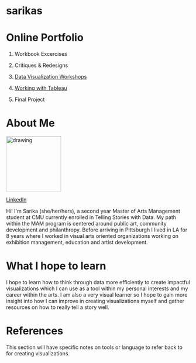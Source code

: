 # sarikas

[My DataViz Site]:(https://sarikasanyal.github.io/sarikas/)

# Online Portfolio

1. Workbook Excercises

2. Critiques & Redesigns

3. [Data Visualization Workshops](/dataviz2.md)

4. [Working with Tableau](/tableau1.md)

5. Final Project

# About Me
<img src="https://user-images.githubusercontent.com/73456826/97813372-bc301e00-1c55-11eb-98b3-3d274d7123fd.JPG" alt="drawing" width="150"/>

[LinkedIn](https://www.linkedin.com/in/sarika-sanyal/)

Hi! I'm Sarika (she/her/hers), a second year Master of Arts Management student at CMU currently enrolled in Telling Stories with Data. My path within the MAM program is centered around public art, community development and philanthropy. Before arriving in Pittsburgh I lived in LA for 8 years where I worked in visual arts oriented organizations working on exhibition management, education and artist development. 

# What I hope to learn
I hope to learn how to think through data more efficiently to create impactful visualizations which I can use as a tool within my personal interests and my career within the arts. I am also a very visual learner so I hope to gain more insight into how I can improve in creating visualizations myself and gather resources on how to really tell a story well. 

# References
This section will have specific notes on tools or language to refer back to for creating visualizations.
